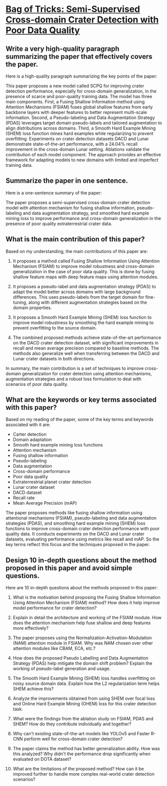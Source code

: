 # [Bag of Tricks: Semi-Supervised Cross-domain Crater Detection with Poor   Data Quality](https://arxiv.org/abs/2312.06169)

## Write a very high-quality paragraph summarizing the paper that effectively covers the paper.

 Here is a high-quality paragraph summarizing the key points of the paper:

This paper proposes a new model called SCPQ for improving crater detection performance, especially for cross-domain generalization, in the presence of scarce and poor-quality training data. The model has three main components. First, a Fusing Shallow Information method using Attention Mechanisms (FSIAM) fuses global shallow features from early backbone layers with deeper features to better represent multi-scale information. Second, a Pseudo-labeling and Data Augmentation Strategy (PDAS) leverages target domain pseudo-labels and tailored augmentation to align distributions across domains. Third, a Smooth Hard Example Mining (SHEM) loss function mines hard examples while regularizing to prevent overfitting. Experiments on crater detection datasets DACD and Lunar demonstrate state-of-the-art performance, with a 24.04% recall improvement in the cross-domain Lunar setting. Ablations validate the contribution of each model component. The approach provides an effective framework for adapting models to new domains with limited and imperfect training data.


## Summarize the paper in one sentence.

 Here is a one-sentence summary of the paper:

The paper proposes a semi-supervised cross-domain crater detection model with attention mechanism for fusing shallow information, pseudo-labeling and data augmentation strategy, and smoothed hard example mining loss to improve performance and cross-domain generalization in the presence of poor quality extraterrestrial crater data.


## What is the main contribution of this paper?

 Based on my understanding, the main contributions of this paper are:

1) It proposes a method called Fusing Shallow Information Using Attention Mechanism (FSIAM) to improve model robustness and cross-domain generalization in the case of poor data quality. This is done by fusing shallow feature maps with deep feature maps using attention modules.

2) It proposes a pseudo-label and data augmentation strategy (PDAS) to adapt the model better across domains with large background differences. This uses pseudo-labels from the target domain for fine-tuning, along with different augmentation strategies based on the domain properties.

3) It proposes a Smooth Hard Example Mining (SHEM) loss function to improve model robustness by smoothing the hard example mining to prevent overfitting to the source domain.

4) The combined proposed methods achieve state-of-the-art performance on the DACD crater detection dataset, with significant improvements in recall and mean average precision compared to baseline methods. The methods also generalize well when transferring between the DACD and Lunar crater datasets in both directions.

In summary, the main contribution is a set of techniques to improve cross-domain generalization for crater detection using attention mechanisms, augmentation strategies and a robust loss formulation to deal with scenarios of poor data quality.


## What are the keywords or key terms associated with this paper?

 Based on my reading of the paper, some of the key terms and keywords associated with it are:

- Carter detection
- Domain adaptation
- Smooth hard example mining loss functions
- Attention mechanism
- Fusing shallow information  
- Pseudo-labeling 
- Data augmentation
- Cross-domain performance
- Poor data quality
- Extraterrestrial planet crater detection
- Lunar crater dataset
- DACD dataset
- Recall rate
- Mean Average Precision (mAP)

The paper proposes methods like fusing shallow information using attentional mechanisms (FSIAM), pseudo-labeling and data augmentation strategies (PDAS), and smoothing hard example mining (SHEM) loss functions to improve cross-domain crater detection performance with poor quality data. It conducts experiments on the DACD and Lunar crater datasets, evaluating performance using metrics like recall and mAP. So the key terms reflect this focus and the techniques proposed in the paper.


## Design 10 in-depth questions about the method proposed in this paper and avoid simple questions.

 Here are 10 in-depth questions about the methods proposed in this paper:

1) What is the motivation behind proposing the Fusing Shallow Information Using Attention Mechanism (FSIAM) method? How does it help improve model performance for crater detection?

2) Explain in detail the architecture and working of the FSIAM module. How does the attention mechanism help fuse shallow and deep features more effectively? 

3) The paper proposes using the Normalization-Activation-Modulation (NAM) attention module in FSIAM. Why was NAM chosen over other attention modules like CBAM, ECA, etc.?

4) How does the proposed Pseudo Labelling and Data Augmentation Strategy (PDAS) help mitigate the domain shift problem? Explain the working of pseudo-label generation and usage.  

5) The Smooth Hard Example Mining (SHEM) loss handles overfitting on noisy source domain data. Explain how the L2 regularization term helps SHEM achieve this?

6) Analyze the improvements obtained from using SHEM over focal loss and Online Hard Example Mining (OHEM) loss for this crater detection task.

7) What were the findings from the ablation study on FSIAM, PDAS and SHEM? How do they contribute individually and together?

8) Why can't existing state-of-the-art models like YOLOv5 and Faster R-CNN perform well for cross-domain crater detection? 

9) The paper claims the method has better generalization ability. How was this analyzed? Why didn't the performance drop significantly when evaluated on DOTA dataset?

10) What are the limitations of the proposed method? How can it be improved further to handle more complex real-world crater detection scenarios?
